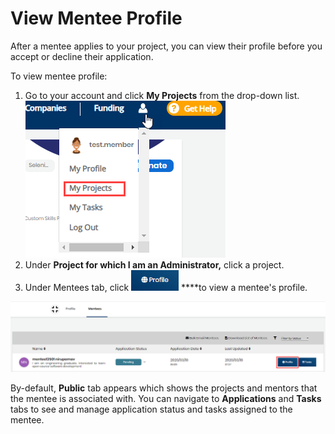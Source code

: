 # View Mentee Profile

After a mentee applies to your project, you can view their profile before you accept or decline their application.

To view mentee profile:

1. Go to your account and click **My Projects** from the drop-down list.  ![](../../../.gitbook/assets/my-projects.png) 
2. Under **Project for which I am an Administrator,** click a project.
3. Under Mentees tab, click ![](../../../.gitbook/assets/profile-icon.png) ****to view a mentee's profile.

![](../../../.gitbook/assets/mentee-profile.png)

By-default, **Public** tab appears which shows the projects and mentors that the mentee is associated with. You can navigate to **Applications** and **Tasks** tabs to see and manage application status and tasks assigned to the mentee.





